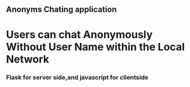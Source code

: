 ## Anonyms Chating application

# Users can chat Anonymously Without User Name within the Local Network

### Flask for server side,and javascript for clientside
